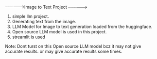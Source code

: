 ------->Image to Text Project ------->

1. simple llm project.
2. Generating text from the image.
3. LLM Model for Image to text generation loaded from the huggingface.
4. Open source LLM model is used in this project.
5. streamlit is used


Note: Dont turst on this Open source LLM model bcz it may not give accurate results. or may give accurate results some times.
